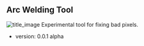 ## Arc Welding Tool
![title_image](./arc_welding_tool/resources/title_image.jpg?raw=true "Title")
Experimental tool for fixing bad pixels.

* version: 0.0.1 alpha
